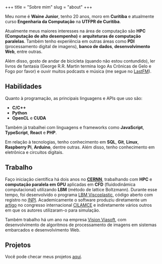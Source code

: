 +++
title = "Sobre mim"
slug = "about"
+++

Meu nome é **Waine Junior**, tenho 20 anos, moro em **Curitiba** e atualmente curso **Engenharia da Computação** na **UTFPR de Curitiba**.

Atualmente meus maiores interesses na área de computação são **HPC (Computação de alto desempenho)** e **arquiteturas de computação paralelas**. Também tenho experiência em outras áreas como **PDI** (processamento digital de imagens), **banco de dados**, **desenvolvimento Web**, entre outras.

Além disso, gosto de andar de bicicleta (quando não estou contundido), ler livros de fantasia (George R.R. Martin termina logo As Crônicas de Gelo e Fogo por favor) e ouvir muitos podcasts e música (me segue no [LastFM](https://www.last.fm/user/jr_waine)).

## Habilidades

Quanto à programação, as principais linguagens e APIs que uso são:

* **C/C++**
* **Python**
* **OpenCL** e **CUDA**

Também já trabalhei com linguagens e frameworks como **JavaScript**, **TypeScript**, **React** e **PHP**.

Em relação à tecnologias, tenho conhecimento em **SQL**, **Git**, **Linux**, **Raspberry Pi**, **Arduino**, dentre outras.
Além disso, tenho conhecimento em eletrônica e circuitos digitais.

## Trabalho

Faço iniciação científica há dois anos no **[CERNN](https://cernn.ct.utfpr.edu.br)**, trabalhando com **HPC** e **computação paralela em GPU** aplicadas em **CFD** (fluidodinâmica computacional) utilizando **LBM** (método de lattice Boltzmann). 
Durante esse tempo, foi desenvolvido o programa [LBM Viscoplastic](https://github.com/jrwaine/LBM-CERNN), código aberto com registro no [INPI](https://www.gov.br/inpi/pt-br). 
Academicamente o software produziu diretamente um [artigo](https://www.researchgate.net/publication/341522565_PERFORMANCE_ANALYSIS_OF_THE_LATTICE_BOLTZMANN_METHOD_IMPLEMENTATION_ON_GPU) no congresso internacional [CILAMCE](https://www.cilamce2019.com.br) e indiretamente vários outros em que os autores utilizaram-o para simulação.

Também trabalho há um ano na empresa [Vision Viasoft](https://viasoft.com.br/vision/), com desenvolvimento de algoritmos de processamento de imagens em sistemas embarcados e desenvolvimento Web.

## Projetos

Você pode checar meus projetos [aqui](/projects).